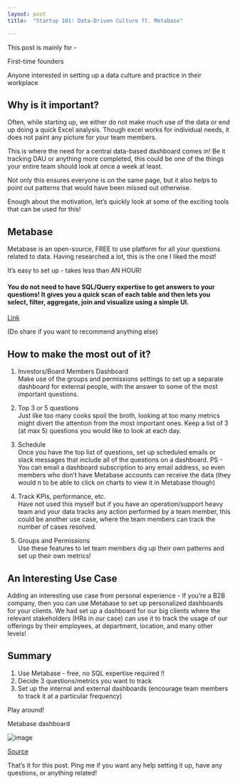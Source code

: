 ```yaml
---
layout: post
title:  "Startup 101: Data-Driven Culture ft. Metabase"

---
```


This post is mainly for -

First-time founders

Anyone interested in setting up a data culture and practice in their workplace

## Why is it important?
Often, while starting up, we either do not make much use of the data or end up doing a quick Excel analysis. Though excel works for individual needs, it does not paint any picture for your team members.

This is where the need for a central data-based dashboard comes in! Be it tracking DAU or anything more completed, this could be one of the things your entire team should look at once a week at least.

Not only this ensures everyone is on the same page, but it also helps to point out patterns that would have been missed out otherwise.

Enough about the motivation, let’s quickly look at some of the exciting tools that can be used for this!

## Metabase
Metabase is an open-source, FREE to use platform for all your questions related to data. Having researched a lot, this is the one I liked the most!

It’s easy to set up - takes less than AN HOUR!

#### You do not need to have SQL/Query expertise to get answers to your questions! It gives you a quick scan of each table and then lets you select, filter, aggregate, join and visualize using a simple UI.

[Link](https://www.metabase.com/)

(Do share if you want to recommend anything else)

## How to make the most out of it?

1. Investors/Board Members Dashboard
<br/> Make use of the groups and permissions settings to set up a separate dashboard for external people, with the answer to some of the most important questions.

2. Top 3 or 5 questions
<br/> Just like too many cooks spoil the broth, looking at too many metrics might divert the attention from the most important ones. Keep a list of 3 (at max 5) questions you would like to look at each day.

3. Schedule
<br/> Once you have the top list of questions, set up scheduled emails or slack messages that include all of the questions on a dashboard.
PS - You can email a dashboard subscription to any email address, so even members who don’t have Metabase accounts can receive the data (they would n to be able to click on charts to view it in Metabase though)

4. Track KPIs, performance, etc.
<br/> Have not used this myself but if you have an operation/support heavy team and your data tracks any action performed by a team member, this could be another use case, where the team members can track the number of cases resolved.

5. Groups and Permissions
<br/> Use these features to let team members dig up their own patterns and set up their own metrics!

## An Interesting Use Case
Adding an interesting use case from personal experience -
If you’re a B2B company, then you can use Metabase to set up personalized dashboards for your clients. We had set up a dashboard for our big clients where the relevant stakeholders (HRs in our case) can use it to track the usage of our offerings by their employees, at department, location, and many other levels!

## Summary
1. Use Metabase - free, no SQL expertise required !!
2. Decide 3 questions/metrics you want to track
3. Set up the internal and external dashboards (encourage team members to track it at a particular frequency)

Play around!

Metabase dashboard

![image](https://user-images.githubusercontent.com/10815402/139590025-80b0abe8-add9-43a9-90b9-29801e69f42d.png)

[Source](https://aws.amazon.com/blogs/startups/analytics-is-simpler-than-you-think-with-metabase/)

That’s it for this post. Ping me if you want any help setting it up, have any questions, or anything related!
